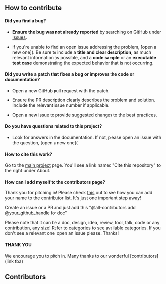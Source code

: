 
## How to contribute 

#### Did you find a bug?

* **Ensure the bug was not already reported** by searching on GitHub under [Issues](https://github.com/aradhakrishnanGFDL/CatalogBuilder/issues?q=is%3Aissue+is%3Aopen).

* If you're unable to find an open issue addressing the problem, [open a new one]([](https://github.com/aradhakrishnanGFDL/CatalogBuilder/issues/new). Be sure to include a **title and clear description**, as much relevant information as possible, and a **code sample** or an **executable test case** demonstrating the expected behavior that is not occurring.

#### Did you write a patch that fixes a bug or improves the code or documentation? 

* Open a new GitHub pull request with the patch.

* Ensure the PR description clearly describes the problem and solution. Include the relevant issue number if applicable.

* Open a new issue to provide suggested changes to the best practices.

#### Do you have questions related to this project?


* Look for answers in the documentation. If not, please open an issue with the question, [open a new one]([](https://github.com/aradhakrishnanGFDL/CatalogBuilder/issues/new)

#### How to cite this work?

Go to the [main project](https://github.com/aradhakrishnanGFDL/CatalogBuilder) page. You'll see a link named "Cite this repository" to the right under About.

#### How can I add myself to the contributors page?

Thank you for pitching in! Please check [this](https://allcontributors.org/docs/en/bot/usage) out to see how you can add your name to the contributor list. It's just one important step away!  

Create an issue or a PR and just add this "@all-contributors add @your_github_handle for doc" 

Please note that it can be a doc, design, idea, review, tool, talk, code or any contribution, any size! 
Refer to  [categories](https://allcontributors.org/docs/en/emoji-key) to see available categories. If you don't see a relevant one, open an issue please. 
Thanks!

#### THANK YOU 

We encourage you to pitch in. Many thanks to our wonderful [contributors](link tba)

## Contributors

<!-- ALL-CONTRIBUTORS-LIST:START - Do not remove or modify this section -->
<!-- prettier-ignore-start -->
<!-- markdownlint-disable -->

<!-- markdownlint-restore -->
<!-- prettier-ignore-end -->

<!-- ALL-CONTRIBUTORS-LIST:END -->
